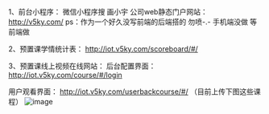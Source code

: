 
1、前台小程序：
微信小程序搜 画小宇
公司web静态门户网站：http://v5ky.com/
ps：作为一个好久没写前端的后端搭的 勿喷-.- 手机端没做 等前端做

2、预置课学情统计表：
http://iot.v5ky.com/scoreboard/#/

3、预置课线上视频在线网站： 
后台配置界面：
http://iot.v5ky.com/course/#/login

用户观看界面：
http://iot.v5ky.com/userbackcourse/#/ （目前上传下图这些课程）
![image](https://github.com/xiaojuzibushuai/drawbo_v2/assets/57610201/5f361d88-38ce-47e6-9c25-5517fb0c3820)
